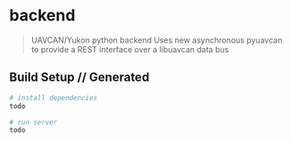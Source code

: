 # backend

> UAVCAN/Yukon python backend
> Uses new asynchronous pyuavcan to provide a REST interface over a libuavcan data bus

## Build Setup // Generated

``` bash
# install dependencies
todo

# run server
todo
```